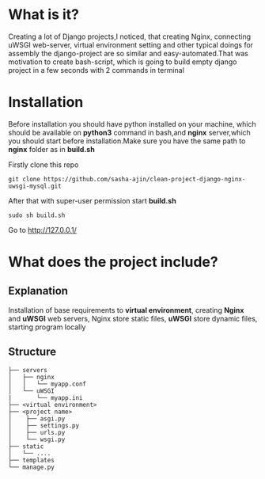 # What is it?

Creating a lot of Django projects,I noticed, that creating Nginx, connecting uWSGI web-server, virtual environment setting and other typical doings for assembly the django-project are so similar and easy-automated.That was motivation to create bash-script, which is going to build empty django project in a few seconds with 2 commands in terminal

# Installation

Before installation you should have python installed on your machine, which should be available on **python3** command in bash,and **nginx** server,which you should start before installation.Make sure you have the same path to **nginx** folder as in **build.sh**

Firstly clone this repo
```
git clone https://github.com/sasha-ajin/clean-project-django-nginx-uwsgi-mysql.git
```

After that with super-user permission start **build.sh** 
```
sudo sh build.sh 
```

Go to http://127.0.0.1/

# What does the project include?

## Explanation
Installation of base requirements to **virtual environment**, creating **Nginx** and **uWSGI** web servers, Nginx store static files, **uWSGI** store dynamic files, starting program locally

## Structure
```
├── servers                   
│   ├── nginx        
│   │   └── myapp.conf         
│   └── uWSGI
|       └── myapp.ini
├── <virtual environment>
├── <project name>   
│    ├── asgi.py
│    ├── settings.py
│    ├── urls.py
│    └── wsgi.py
├── static
│   └── ....
├── templates
└── manage.py
```

